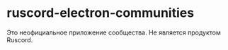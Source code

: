 # ruscord-electron-communities
Это неофициальное приложение сообщества. Не является продуктом Ruscord.
